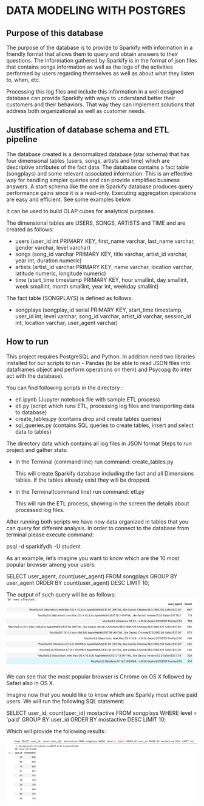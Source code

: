 # DATA MODELING WITH POSTGRES

## Purpose of this database

The purpose of the database is to provide to Sparkify with information in a friendly format that allows them to query and obtain answers to their questions. The information gathered by Sparkify is in the format of json files that contains songs information as well as the logs of the activities performed by users regarding themselves as well as about what they listen to, when, etc.

Processing this log files and include this information in a well designed database can provide Sparkify with ways to understand better their customers and their behaviors. That way they can implement solutions that address both organizational as well as customer needs.

## Justification of database schema and ETL pipeline

The database created is a denormalized database (star schema) that has four dimensional tables (users, songs, artists and time) which are descriptive attributes of the fact data. The database contains a fact table (songplays) and some relevant associated information. This is an effective way for handling simpler queries and can provide simplified business answers.  A start schema like the one in Sparkify database produces query performance gains since it is a read-only. Executing aggregation operations are easy and efficient. See some examples below.

It can be used to build OLAP cubes for analytical purposes. 

The dimensional tables are USERS, SONGS, ARTISTS and TIME and are created as follows:

- users (user_id  int PRIMARY KEY, first_name varchar, last_name varchar, gender varchar, level varchar)
- songs (song_id varchar PRIMARY KEY, title varchar, artist_id varchar, year int, duration numeric)
- artists (artist_id varchar PRIMARY KEY, name varchar, location varchar, latitude numeric, longitude numeric)
- time (start_time timestamp PRIMARY KEY, hour smallint, day smallint, week smallint, month smallint, year int, weekday smallint)

The fact table (SONGPLAYS) is defined as follows:

- songplays (songplay_id serial PRIMARY KEY, start_time timestamp, user_id int, level varchar, song_id varchar, artist_id varchar, session_id int, location varchar, user_agent varchar)

## How to run

This project requires PostgreSQL and Python.  In addition need two libraries installed for our scripts to run - Pandas (to be able to read JSON files into dataframes object and perform operations on them) and Psycopg (to inter act with the database).

You can find following scripts in the directory :

- etl.ipynb (Jupyter notebook file with sample ETL process)
- etl.py (script which runs ETL, processing log files and transporting data to database)
- create_tables.py (contains drop and create tables queries)
- sql_queries.py (contains SQL queries to create tables, insert and select data to tables)

The directory data which contains all log files in JSON format
Steps to run project and gather stats:  

- In the Terminal (command line) run command:
	create_tables.py  

	This will create Sparkify database including the fact and all Dimensions tables. If the tables already exist they will be dropped.

- In the Terminal(command line) run command:
	etl.py 

	This will run the ETL process, showing in the screen the details about processed log files.

After running both scripts we have now data organized in tables that you can query for different analysis. In order to connect to the  database from terminal please execute command:

psql -d sparkifydb -U student

As an example, let’s imagine you want to know which are the 10 most popular browser among your users:

SELECT user_agent, count(user_agent) FROM songplays GROUP BY user_agent ORDER BY count(user_agent) DESC LIMIT 10;

The output of such query will be as follows:
![](DraggedImage.png)

We can see that the most popular browser is Chrome on OS X followed by Safari  also in OS X.

Imagine now that you would like to know which are Sparkly most active paid users. We will run the following SQL statement:

SELECT user_id, count(user_id)  mostactive FROM songplays WHERE level = 'paid' GROUP BY user_id ORDER BY mostactive DESC LIMIT 10;
  
Which will provide the following results:

![](DraggedImage-1.png)

